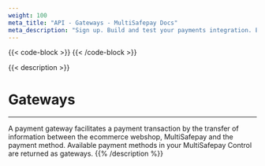 ```yaml
---
weight: 100
meta_title: "API - Gateways - MultiSafepay Docs"
meta_description: "Sign up. Build and test your payments integration. Explore our products and services. Use our API Reference, SDKs, and wrappers. Get support."
---
```

{{< code-block >}}
{{< /code-block >}}

{{< description >}}
# Gateways
<hr class="separator">
A payment gateway facilitates a payment transaction by the transfer of information between the ecommerce webshop, MultiSafepay and the payment method.
Available payment methods in your MultiSafepay Control are returned as gateways.
{{% /description %}}